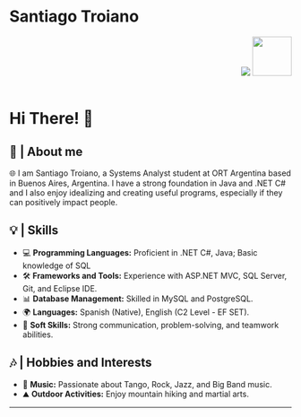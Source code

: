 # Santiago Troiano

<div align="right">
<a style="text-decoration: none" target="_blank"href="https://github.com/SantiagoTroiano">
<img src="https://visitor-badge.laobi.icu/badge?page_id=SantiagoTroiano.SantiagoTroiano&left_color=gray&right_color=blue&left_text=Profile%20visitors">
</a>
<a style="text-decoration: none" target="_blank" href="https://www.linkedin.com/in/santiagotroiano/" >
<img width="70"src="https://img.shields.io/badge/-Connect-blue?style=flat&logo=Linkedin&logoColor=white">
</a>
</div>

<br>

<h1>Hi There! 👋</h1>

<h2>📖 | About me</h2>
🌐 I am Santiago Troiano, a Systems Analyst student at ORT Argentina based in Buenos Aires, Argentina. I have a strong foundation in Java and .NET C# and I also enjoy idealizing and creating useful programs, especially if they can positively impact people.

<h2>💡 | Skills</h2>
<ul>
  <li>💻 <strong>Programming Languages:</strong> Proficient in .NET C#, Java; Basic knowledge of SQL</li>
  <li>🛠️ <strong>Frameworks and Tools:</strong> Experience with ASP.NET MVC, SQL Server, Git, and Eclipse IDE.</li>
  <li>📊 <strong>Database Management:</strong> Skilled in MySQL and PostgreSQL.</li>
  <li>🌍 <strong>Languages:</strong> Spanish (Native), English (C2 Level - EF SET).</li>
  <li>🤝 <strong>Soft Skills:</strong> Strong communication, problem-solving, and teamwork abilities.</li>
</ul>

<h2>🎶 | Hobbies and Interests</h2>
<ul>
  <li>🎵 <strong>Music:</strong> Passionate about Tango, Rock, Jazz, and Big Band music.</li>
  <li>⛰️ <strong>Outdoor Activities:</strong> Enjoy mountain hiking and martial arts.</li>
</ul>



-----
